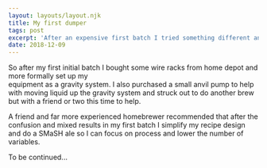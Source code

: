 ```yaml
---
layout: layouts/layout.njk
title: My first dumper
tags: post
excerpt: 'After an expensive first batch I tried something different and ruined a beer.'
date: 2018-12-09
---
```


So after my first initial batch I bought some wire racks from home depot and more formally set up my  
equipment as a gravity system. I also purchased a small anvil pump to help with moving liquid up the gravity
system and struck out to do another brew but with a friend or two this time to help. 

A friend and far more experienced homebrewer recommended that after the confusion and mixed results in my first 
batch I simplify my recipe design and do a SMaSH ale so I can focus on process and lower the number of variables.


To be continued...